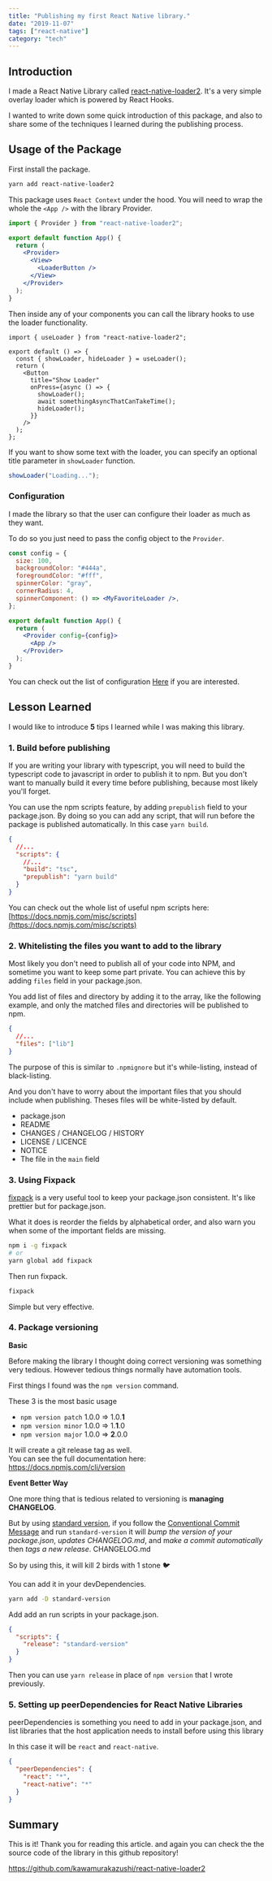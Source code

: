 ```yaml
---
title: "Publishing my first React Native library."
date: "2019-11-07"
tags: ["react-native"]
category: "tech"
---
```


## Introduction

I made a React Native Library called [react-native-loader2](https://github.com/kawamurakazushi/react-native-loader2). It's a very simple overlay loader which is powered by React Hooks.

I wanted to write down some quick introduction of this package, and also to share some of the techniques I learned during the publishing process.

## Usage of the Package

First install the package.

```bash
yarn add react-native-loader2
```

This package uses `React Context` under the hood. You will need to wrap the whole the `<App />` with the library Provider.

```jsx
import { Provider } from "react-native-loader2";

export default function App() {
  return (
    <Provider>
      <View>
        <LoaderButton />
      </View>
    </Provider>
  );
}
```

Then inside any of your components you can call the library hooks to use the loader functionality.

```jsx{1, 4}
import { useLoader } from "react-native-loader2";

export default () => {
  const { showLoader, hideLoader } = useLoader();
  return (
    <Button
      title="Show Loader"
      onPress={async () => {
        showLoader();
        await somethingAsyncThatCanTakeTime();
        hideLoader();
      }}
    />
  );
};
```

If you want to show some text with the loader, you can specify an optional title parameter in `showLoader` function.

```jsx
showLoader("Loading...");
```

### Configuration

I made the library so that the user can configure their loader as much as they want.

To do so you just need to pass the config object to the `Provider`.

```jsx
const config = {
  size: 100,
  backgroundColor: "#444a",
  foregroundColor: "#fff",
  spinnerColor: "gray",
  cornerRadius: 4,
  spinnerComponent: () => <MyFavoriteLoader />,
};

export default function App() {
  return (
    <Provider config={config}>
      <App />
    </Provider>
  );
}
```

You can check out the list of configuration [Here](https://github.com/kawamurakazushi/react-native-loader2#list-of-configurations) if you are interested.

## Lesson Learned

I would like to introduce **5** tips I learned while I was making this library.

### 1. Build before publishing

If you are writing your library with typescript, you will need to build the typescript code to javascript in order to publish it to npm.
But you don't want to manually build it every time before publishing, because most likely you'll forget.

You can use the npm scripts feature, by adding `prepublish` field to your package.json.
By doing so you can add any script, that will run before the package is published automatically. In this case `yarn build`.

```json
{
  //...
  "scripts": {
    //...
    "build": "tsc",
    "prepublish": "yarn build"
  }
}
```

You can check out the whole list of useful npm scripts here: [https://docs.npmjs.com/misc/scripts](https://docs.npmjs.com/misc/scripts)

### 2. Whitelisting the files you want to add to the library

Most likely you don't need to publish all of your code into NPM, and sometime you want to keep some part private. You can achieve this by adding `files` field in your package.json.

You add list of files and directory by adding it to the array, like the following example, and only the matched files and directories will be published to npm.

```json
{
  //...
  "files": ["lib"]
}
```

The purpose of this is similar to `.npmignore` but it's while-listing, instead of black-listing.

And you don't have to worry about the important files that you should include when publishing. Theses files will be white-listed by default.

- package.json
- README
- CHANGES / CHANGELOG / HISTORY
- LICENSE / LICENCE
- NOTICE
- The file in the `main` field

### 3. Using Fixpack

[fixpack](https://github.com/henrikjoreteg/fixpack) is a very useful tool to keep your package.json consistent. It's like prettier but for package.json.

What it does is reorder the fields by alphabetical order, and also warn you when some of the important fields are missing.

```bash
npm i -g fixpack
# or
yarn global add fixpack
```

Then run fixpack.

```bash
fixpack
```

Simple but very effective.

### 4. Package versioning

**Basic**

Before making the library I thought doing correct versioning was something very tedious. However tedious things normally have automation tools.

First things I found was the `npm version` command.

These 3 is the most basic usage

- `npm version patch` 1.0.0 => 1.0.**1**
- `npm version minor` 1.0.0 => 1.**1**.0
- `npm version major` 1.0.0 => **2**.0.0

It will create a git release tag as well.<br>
You can see the full documentation here: https://docs.npmjs.com/cli/version

**Event Better Way**

One more thing that is tedious related to versioning is **managing CHANGELOG**.

But by using [standard version](https://github.com/conventional-changelog/standard-version),
if you follow the [Conventional Commit Message](https://www.conventionalcommits.org/en/v1.0.0/) and run `standard-version` it will _bump the version of your package.json_, _updates CHANGELOG.md_, and m*ake a commit automatically* then _tags a new release_.
CHANGELOG.md

So by using this, it will kill 2 birds with 1 stone 🐦

You can add it in your devDependencies.

```bash
yarn add -D standard-version
```

Add add an run scripts in your package.json.

```json
{
  "scripts": {
    "release": "standard-version"
  }
}
```

Then you can use `yarn release` in place of `npm version` that I wrote previously.

### 5. Setting up peerDependencies for React Native Libraries

peerDependencies is something you need to add in your package.json, and list libraries that the host application needs to install before using this library

In this case it will be `react` and `react-native`.

```json
{
  "peerDependencies": {
    "react": "*",
    "react-native": "*"
  }
}
```

## Summary

This is it! Thank you for reading this article. and again you can check the the source code of the library in this github repository!

https://github.com/kawamurakazushi/react-native-loader2
